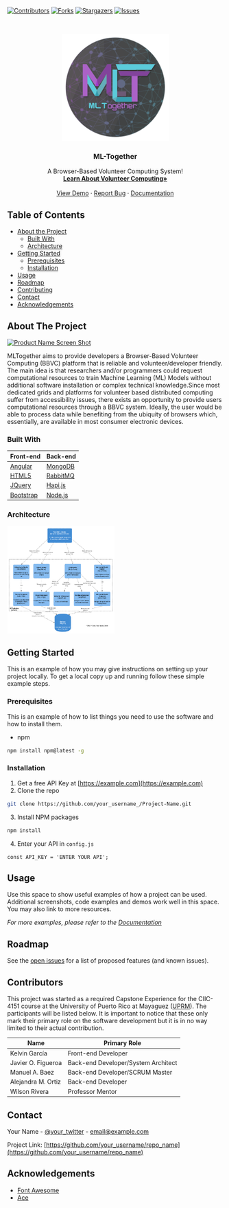 <!--
*** Thanks for checking out this README Template. If you have a suggestion that would
*** make this better, please fork the repo and create a pull request or simply open
*** an issue with the tag "enhancement".
*** Thanks again! Now go create something AMAZING! :D
-->





<!-- PROJECT SHIELDS -->
<!--
*** I'm using markdown "reference style" links for readability.
*** Reference links are enclosed in brackets [ ] instead of parentheses ( ).
*** See the bottom of this document for the declaration of the reference variables
*** for contributors-url, forks-url, etc. This is an optional, concise syntax you may use.
*** https://www.markdownguide.org/basic-syntax/#reference-style-links
-->
[![Contributors][contributors-shield]][contributors-url]
[![Forks][forks-shield]][forks-url]
[![Stargazers][stars-shield]][stars-url]
[![Issues][issues-shield]][issues-url]



<!-- PROJECT LOGO -->
<br />
<p align="center">
  <a href="https://github.com/JaviFigueroaRUM05/MLTogether/blob/develop/ml-together-frontend/images/LogoMLTRound.png">
    <img src="ml-together-angular-frontend/src/assets/images/LogoMLTRound.png" alt="Logo" width="250" height="250">
  </a>

  <h3 align="center">ML-Together</h3>

  <p align="center">
    A Browser-Based Volunteer Computing System!
    <br />
    <a href="https://www.researchgate.net/publication/317487002_Lightweight_Volunteer_Computing_Platform_using_Web_Workers"><strong>Learn About Volunteer Computing»</strong></a>
    <br />
    <br />
    <a href="https://github.com/othneildrew/Best-README-Template">View Demo</a>
    ·
    <a href="https://github.com/JaviFigueroaRUM05/MLTogether/issues">Report Bug</a>
    ·
    <a href="https://github.com/othneildrew/Best-README-Template/issues">Documentation</a>
  </p>
</p>



<!-- TABLE OF CONTENTS -->
## Table of Contents

* [About the Project](#about-the-project)
  * [Built With](#built-with)
  * [Architecture](#architecture)
* [Getting Started](#getting-started)
  * [Prerequisites](#prerequisites)
  * [Installation](#installation)
* [Usage](#usage)
* [Roadmap](#roadmap)
* [Contributing](#contributing)
* [Contact](#contact)
* [Acknowledgements](#acknowledgements)



<!-- ABOUT THE PROJECT -->
## About The Project

[![Product Name Screen Shot][product-screenshot]](https://example.com)

MLTogether aims to provide developers a Browser-Based Volunteer Computing (BBVC) platform that is reliable and volunteer/developer friendly. The main idea is that researchers and/or programmers could request computational resources to train Machine Learning (ML) Models without additional software installation or complex technical knowledge.Since most dedicated grids and platforms for volunteer based distributed computing suffer from accessibility issues, there exists an opportunity to provide users computational resources through a BBVC system. Ideally, the user would be able to process data while benefiting from the ubiquity of browsers which, essentially, are available in most consumer electronic devices. 

### Built With

| Front-end                                     | Back-end                              |
| --------------------------------------------- | ------------------------------------- |
| [Angular](https://angular.io)                 | [MongoDB](https://www.mongodb.com)    |
| [HTML5](https://en.wikipedia.org/wiki/HTML5)  | [RabbitMQ](https://www.rabbitmq.com)  |
| [JQuery](https://jquery.com)                  | [Hapi.js](https://hapi.dev)           |
| [Bootstrap](https://getbootstrap.com)         | [Node.js](https://nodejs.org/en)      |

### Architecture
<img src="ml-together-angular-frontend/src/assets/images/api-cont.png" alt="diag" width="250" height="250">


<!-- GETTING STARTED -->
## Getting Started

This is an example of how you may give instructions on setting up your project locally.
To get a local copy up and running follow these simple example steps.

### Prerequisites

This is an example of how to list things you need to use the software and how to install them.
* npm
```sh
npm install npm@latest -g
```

### Installation

1. Get a free API Key at [https://example.com](https://example.com)
2. Clone the repo
```sh
git clone https://github.com/your_username_/Project-Name.git
```
3. Install NPM packages
```sh
npm install
```
4. Enter your API in `config.js`
```JS
const API_KEY = 'ENTER YOUR API';
```



<!-- USAGE EXAMPLES -->
## Usage

Use this space to show useful examples of how a project can be used. Additional screenshots, code examples and demos work well in this space. You may also link to more resources.

_For more examples, please refer to the [Documentation](https://example.com)_



<!-- ROADMAP -->
## Roadmap

See the [open issues](https://github.com/othneildrew/Best-README-Template/issues) for a list of proposed features (and known issues).



<!-- CONTRIBUTING -->
## Contributors

This project was started as a required Capstone Experience for the CIIC-4151 course at the University of Puerto Rico at Mayaguez ([UPRM](https://www.uprm.edu/portada)). The participants will be listed below. It is important to notice that these only mark their primary role on the software development but it is in no way limited to their actual contribution.

| Name                | Primary Role                          |
| ------------------- | ------------------------------------- |
| Kelvin García       | Front-end Developer                   |
| Javier O. Figueroa  | Back-end Developer/System Architect   |
| Manuel A. Baez      | Back-end Developer/SCRUM Master       |
| Alejandra M. Ortiz  | Back-end Developer                    |
| Wilson Rivera       | Professor Mentor                      |




<!-- CONTACT -->
## Contact

Your Name - [@your_twitter](https://twitter.com/your_username) - email@example.com

Project Link: [https://github.com/your_username/repo_name](https://github.com/your_username/repo_name)



<!-- ACKNOWLEDGEMENTS -->
## Acknowledgements
* [Font Awesome](https://fontawesome.com)
* [Ace](https://ace.c9.io)





<!-- MARKDOWN LINKS & IMAGES -->
<!-- https://www.markdownguide.org/basic-syntax/#reference-style-links -->
[contributors-shield]: https://img.shields.io/github/contributors/JaviFigueroaRUM05/MLTogether.svg?style=flat-square
[contributors-url]: https://github.com/JaviFigueroaRUM05/MLTogether/graphs/contributors
[forks-shield]: https://img.shields.io/github/forks/JaviFigueroaRUM05/MLTogether.svg?style=flat-square
[forks-url]: https://github.com/JaviFigueroaRUM05/MLTogether/network/members
[stars-shield]: https://img.shields.io/github/stars/JaviFigueroaRUM05/MLTogether.svg?style=flat-square
[stars-url]: https://github.com/othneildrew/Best-README-Template/stargazers
[issues-shield]: https://img.shields.io/github/issues/JaviFigueroaRUM05/MLTogether.svg?style=flat-square
[issues-url]: https://github.com/JaviFigueroaRUM05/MLTogether/issues
[license-shield]: https://img.shields.io/github/license/othneildrew/Best-README-Template.svg?style=flat-square
[license-url]: https://github.com/othneildrew/Best-README-Template/blob/master/LICENSE.txt
[linkedin-shield]: https://img.shields.io/badge/-LinkedIn-black.svg?style=flat-square&logo=linkedin&colorB=555
[linkedin-url]: https://linkedin.com/in/othneildrew
[product-screenshot]: images/screenshot.png


